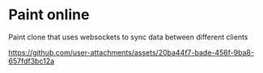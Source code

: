 # Paint online 

Paint clone that uses websockets to sync data between different clients

https://github.com/user-attachments/assets/20ba44f7-bade-456f-9ba8-657fdf3bc12a

